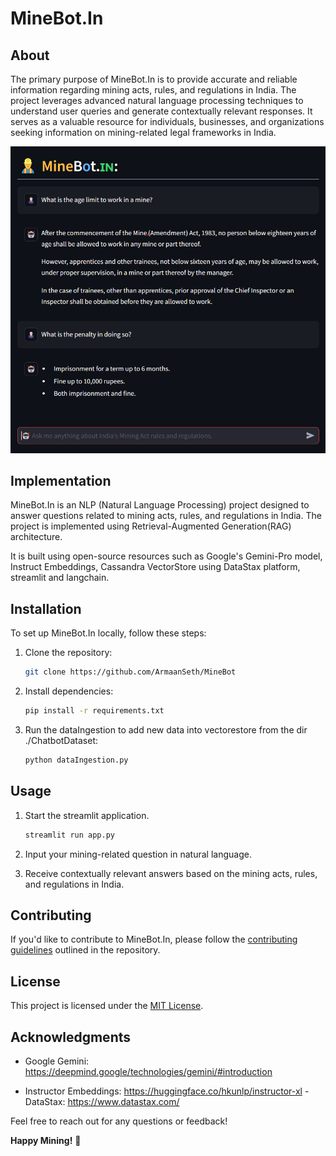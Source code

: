 # MineBot.In

## About

The primary purpose of MineBot.In is to provide accurate and reliable information regarding mining acts, rules, and regulations in India. The project leverages advanced natural language processing techniques to understand user queries and generate contextually relevant responses. It serves as a valuable resource for individuals, businesses, and organizations seeking information on mining-related legal frameworks in India.

<img src="https://raw.githubusercontent.com/ArmaanSeth/Images/main/MineBot1.png"/>

## Implementation
MineBot.In is an NLP (Natural Language Processing) project designed to answer questions related to mining acts, rules, and regulations in India. The project is implemented using Retrieval-Augmented Generation(RAG) architecture.

It is built using open-source resources such as Google's Gemini-Pro model, Instruct Embeddings, Cassandra VectorStore using DataStax platform, streamlit and langchain.


## Installation

To set up MineBot.In locally, follow these steps:

1. Clone the repository:
   ```bash
   git clone https://github.com/ArmaanSeth/MineBot
   ```

2. Install dependencies:
   ```bash
   pip install -r requirements.txt
   ```
3. Run the dataIngestion to add new data into vectorestore from the dir ./ChatbotDataset:
   ```bash
   python dataIngestion.py
   ```

## Usage

1. Start the streamlit application.
    ```bash
    streamlit run app.py
    ```

2. Input your mining-related question in natural language.

3. Receive contextually relevant answers based on the mining acts, rules, and regulations in India.

## Contributing

If you'd like to contribute to MineBot.In, please follow the [contributing guidelines](CONTRIBUTING.md) outlined in the repository.

## License

This project is licensed under the [MIT License](LICENSE).

## Acknowledgments

- Google Gemini: https://deepmind.google/technologies/gemini/#introduction

- Instructor Embeddings: https://huggingface.co/hkunlp/instructor-xl
-DataStax: https://www.datastax.com/

Feel free to reach out for any questions or feedback!

**Happy Mining!** 🚀